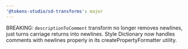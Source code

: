 ```yaml
---
'@tokens-studio/sd-transforms': major
---
```


BREAKING: `descriptionToComment` transform no longer removes newlines, just turns carriage returns into newlines. Style Dictionary now handles comments with newlines properly in its createPropertyFormatter utility.
